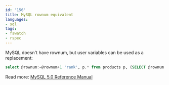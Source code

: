 ```yaml
---
id: '156'
title: MySQL rownum equivalent
languages:
- sql
tags:
- fswatch
- rspec
---
```

MySQL doesn't have rownum, but user variables can be used as a replacement:


```sql
select @rownum:=@rownum+1 'rank', p.* from products p, (SELECT @rownum:=0) r order by created_at desc limit 10;
```
    

Read more: [MySQL 5.0 Reference Manual](http://dev.mysql.com/doc/refman/5.0/en/user-variables.html)

